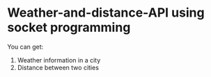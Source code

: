 # Weather-and-distance-API using socket programming
You can get:
1. Weather information in a city
2. Distance between two cities 

